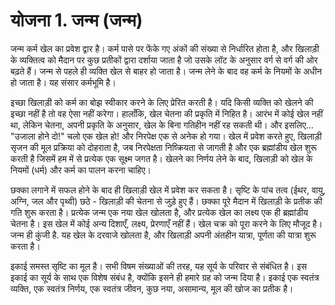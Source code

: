 # योजना 1. जन्म (जन्म)

जन्म कर्म खेल का प्रवेश द्वार है। कर्म पासे पर फेंके गए अंकों की संख्या से निर्धारित होता है, और खिलाड़ी के व्यक्तित्व को मैदान पर कुछ प्रतीकों द्वारा दर्शाया जाता है जो उसके लॉट के अनुसार वर्ग से वर्ग की ओर बढ़ते हैं। जन्म से पहले ही व्यक्ति खेल से बाहर हो जाता है। जन्म लेने के बाद वह कर्म के नियमों के अधीन हो जाता है। यह संसार कर्मभूमि है।

इच्छा खिलाड़ी को कर्म का बोझ स्वीकार करने के लिए प्रेरित करती है। यदि किसी व्यक्ति को खेलने की इच्छा नहीं है तो वह ऐसा नहीं करेगा। हालाँकि, खेल चेतना की प्रकृति में निहित है। आरंभ में कोई खेल नहीं था, लेकिन चेतना, अपनी प्रकृति के अनुसार, खेल के बिना गतिहीन नहीं रह सकती थी। और इसलिए... "उजाला होने दो!" चलो एक खेल हो! और निरपेक्ष एक से अनेक हो गया। खेल में प्रवेश करते हुए, खिलाड़ी सृजन की मूल प्रक्रिया को दोहराता है, जब निरपेक्षता निष्क्रियता से जागती है और एक ब्रह्मांडीय खेल शुरू करती है जिसमें हम में से प्रत्येक एक सूक्ष्म जगत है। खेलने का निर्णय लेने के बाद, खिलाड़ी को खेल के नियमों (धर्म) और कर्म का पालन करना चाहिए।

छक्का लगाने में सफल होने के बाद ही खिलाड़ी खेल में प्रवेश कर सकता है। सृष्टि के पांच तत्व (ईथर, वायु, अग्नि, जल और पृथ्वी) छठे - खिलाड़ी की चेतना से जुड़े हुए हैं। छक्का पूरे मैदान में खिलाड़ी के प्रतीक की गति शुरू करता है। प्रत्येक जन्म एक नया खेल खोलता है, और प्रत्येक खेल का लक्ष्य एक ही ब्रह्मांडीय चेतना है। इस खेल में कोई अन्य दिशाएँ, लक्ष्य, प्रेरणाएँ नहीं हैं। खेल चक्र को पूरा करने के लिए मौजूद है। जन्म ही कुंजी है. यह खेल के दरवाजे खोलता है, और खिलाड़ी अपनी अंतहीन यात्रा, पूर्णता की यात्रा शुरू करता है।

इकाई समस्त सृष्टि का मूल है। सभी विषम संख्याओं की तरह, यह सूर्य के परिवार से संबंधित है। इस इकाई का सूर्य के साथ एक विशेष संबंध है, क्योंकि इसने ही हमारे ग्रह को जन्म दिया है। इकाई एक स्वतंत्र व्यक्ति, एक स्वतंत्र निर्णय, एक स्वतंत्र जीवन, कुछ नया, असामान्य, मूल की खोज का प्रतीक है।
